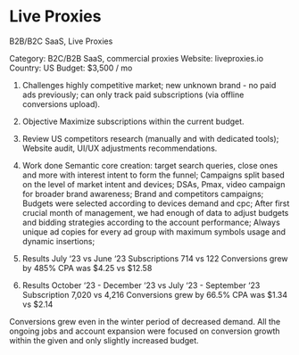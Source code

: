 # Live Proxies
B2B/B2C SaaS, Live Proxies

Category: B2C/B2B SaaS, commercial proxies
Website: liveproxies.io
Country: US
Budget: $3,500 / mo


1. Challenges
highly competitive market;
new unknown brand - no paid ads previously;
can only track paid subscriptions (via offline conversions upload).


2. Objective
Maximize subscriptions within the current budget.


3. Review
US competitors research (manually and with dedicated tools);
Website audit, UI/UX adjustments recommendations.


4. Work done
Semantic core creation: target search queries, close ones and more with interest intent to form the funnel;
Campaigns split based on the level of market intent and devices;
DSAs, Pmax, video campaign for broader brand awareness;
Brand and competitors campaigns;
Budgets were selected according to devices demand and срс;
After first crucial month of management, we had enough of data to adjust budgets and bidding strategies according to the account performance;
Always unique ad copies for every ad group with maximum symbols usage and dynamic insertions;


5. Results July ‘23 vs June ‘23
Subscriptions 714 vs 122
Conversions grew by 485%
СРА was $4.25 vs $12.58




6. Results October ‘23 - December ‘23 vs July ‘23 - September ‘23
Subscription 7,020 vs 4,216
Conversions grew by 66.5%
СРА was $1.34 vs $2.14



Conversions grew even in the winter period of decreased demand. All the ongoing jobs and account expansion were focused on conversion growth within the given and only slightly increased budget.
